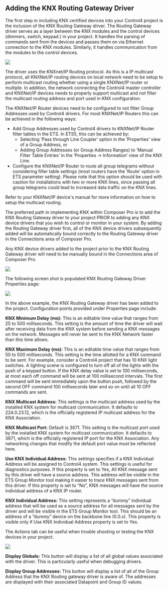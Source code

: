 ## Adding the KNX Routing Gateway Driver

The first step in including KNX certified devices into your Control4 project is the inclusion of the KNX Routing Gateway driver. The Routing Gateway driver serves as a layer between the KNX modules and the control devices (dimmers, switch, keypad.) in your project. It handles the parsing of commands sent from the devices and passes them on via Ethernet connection to the KNX modules. Similarly, it handles communication from the modules to the control devices.

<img src="images/1_4-01.png"/>

The driver uses the KNXnet/IP Routing protocol. As this is a IP multicast protocol, all KNXNet/IP routing devices on local network need to be setup to perform multicast routing whether using a single KNXNet/IP router or multiple. In addition, the network connecting the Control4 master controller and KNXNet/IP devices needs to properly support multicast and not filter the multicast routing address and port used in KNX configuration.

The KNXNet/IP Router devices need to be configured to not filter Group Addresses used by Control4 drivers. For most KNXNet/IP Routers this can be achieved in the following ways:

- Add Group Addresses used by Control4 drivers to KNXNet/IP Router filter tables in the ETS. In ETS5, this can be achieved by:
	- Selecting ‘Pass through Line Coupler’ option in the ‘Properties’ view of a Group Address, or
	- Adding Group Addresses (or Group Address Ranges) to ‘Manual Filter Table Entries’ in the ‘Properties -\> Information’ view of the KNX Line.
- Configure the KNXNet/IP Router to route all group telegrams without considering filter table settings (most routers have the ‘Route’ option in ETS parameter setting). Please note that this option should be used with caution for installations with two or more KNX lines, since passing all group telegrams could lead to increased data traffic on the KNX lines.

Refer to your KNXNet/IP device's manual for more information on how to setup the multicast routing.

The preferred path in implementing KNX within Composer Pro is to add the KNX Routing Gateway driver to your project PRIOR to adding any KNX device drivers that you wish to control or monitor in your system. By adding the Routing Gateway driver first, all of the KNX device drivers subsequently added will be automatically bound correctly to the Routing Gateway driver in the Connections area of Composer Pro.

Any KNX device drivers added to the project prior to the KNX Routing Gateway driver will need to be manually bound in the Connections area of Composer Pro.


<img src="images/1_4-0-02.png"/>

The following screen shot is populated KNX Routing Gateway Driver Properties page:

<img src="images/1_4-0-03.png"/>


In the above example, the KNX Routing Gateway driver has been added to the project. Configuration points provided under Properties page include:

**KNX Minimum Delay (ms):** This is an editable time value that ranges from 25 to 500 milliseconds. This setting is the amount of time the driver will wait after receiving data from the KNX system before sending a KNX messages on the network.  Messages will never be sent to the KNX Network faster than this time allows.

**KNX Maximum Delay (ms):** This is an editable time value that ranges from 50 to 500 milliseconds. This setting is the time allotted for a KNX command to be sent. For example, consider a Control4 project that has 10 KNX light switches. A lighting scene is configured to turn off all of the lights with the push of a keypad button. If the KNX delay value is set to 100 milliseconds, at most each off command will be sent at 100 millisecond intervals. The first command will be sent immediately upon the button push, followed by the second OFF command 100 milliseconds later and so on until all 10 OFF commands are sent.

**KNX Multicast Address:** This settings is the multicast address used by the installed KNX system for multicast communication. It defaults to 224.0.23.12, which is the officially registered IP multicast address for the KNX Association.

**KNX Multicast Port:** Default is 3671. This setting is the multicast port used by the installed KNX system for multicast communication. It defaults to 3671, which is the officially registered IP port for the KNX Association. Any networking changes that modify the default port value must be reflected here.

**Use KNX Individual Address:** This settings specifies if a KNX Individual Address will be assigned to Control4 system. This settings is useful for diagnostics purposes. If this property is set to Yes, All KNX message sent by this driver will have a source address. This address will be visible in the ETS Group Monitor tool making it easier to trace KNX messages sent from this driver. If this property is set to “No”, KNX messages will have the source individual address of a KNX IP router.

**KNX Individual Address:** This setting represents a “dummy” individual address that will be used as a source address for all messages sent by the driver and will be visible in the ETS Group Monitor tool. This should be an address of a “dummy” device on the backbone line (0.0.x). This property is visible only if Use KNX Individual Address property is set to Yes.


The Actions tab can be useful when trouble shooting or testing the KNX devices in your project.

<img src="images/1_4-0-04.png"/>

**Display Globals:** This button will display a list of all global values associated with the driver. This is particularly useful when debugging drivers.

**Display Group Addresses:** This button will display a list of all of the Group Address that the KNX Routing gateway driver is aware of. The addresses are displayed with their associated Datapoint and Group ID values.
